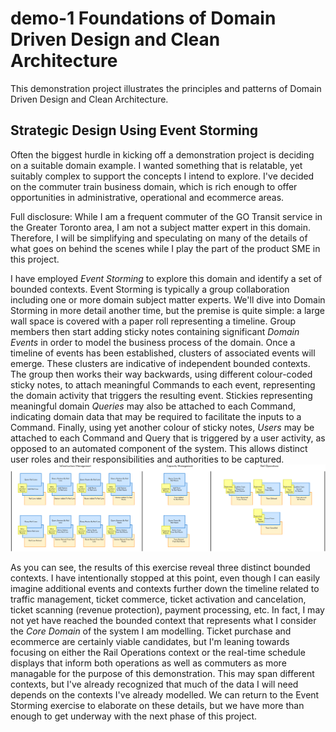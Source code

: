 # demo-1 Foundations of Domain Driven Design and Clean Architecture
This demonstration project illustrates the principles and patterns of Domain Driven Design and Clean Architecture.

## Strategic Design Using Event Storming
Often the biggest hurdle in kicking off a demonstration project is deciding on a suitable domain example. I wanted something that is relatable, yet suitably complex to support the concepts I intend to explore. I've decided on the commuter train business domain, which is rich enough to offer opportunities in administrative, operational and ecommerce areas.

Full disclosure: While I am a frequent commuter of the GO Transit service in the Greater Toronto area, I am not a subject matter expert in this domain. Therefore, I will be simplifying and speculating on many of the details of what goes on behind the scenes while I play the part of the product SME in this project.

I have employed _Event Storming_ to explore this domain and identify a set of bounded contexts. Event Storming is typically a group collaboration including one or more domain subject matter experts. We'll dive into Domain Storming in more detail another time, but the premise is quite simple: a large wall space is covered with a paper roll representing a timeline. Group members then start adding sticky notes containing significant _Domain Events_ in order to model the business process of the domain. Once a timeline of events has been established, clusters of associated events will emerge. These clusters are indicative of independent bounded contexts. The group then works their way backwards, using different colour-coded sticky notes, to attach meaningful Commands to each event, representing the domain activity that triggers the resulting event. Stickies representing meaningful domain _Queries_ may also be attached to each Command, indicating domain data that may be required to facilitate the inputs to a Command. Finally, using yet another colour of sticky notes, _Users_ may be attached to each Command and Query that is triggered by a user activity, as opposed to an automated component of the system. This allows distinct user roles and their responsibilities and authorities to be captured.
![Event Storming](docs/images/demo-1-event-storming.png "Event Storming")

As you can see, the results of this exercise reveal three distinct bounded contexts. I have intentionally stopped at this point, even though I can easily imagine additional events and contexts further down the timeline related to traffic management, ticket commerce, ticket activation and cancelation, ticket scanning (revenue protection), payment processing, etc. In fact, I may not yet have reached the bounded context that represents what I consider the _Core Domain_ of the system I am modelling. Ticket purchase and ecommerce are certainly viable candidates, but I'm leaning towards focusing on either the Rail Operations context or the real-time schedule displays that inform both operations as well as commuters as more managable for the purpose of this demonstration. This may span different contexts, but I've already recognized that much of the data I will need depends on the contexts I've already modelled. We can return to the Event Storming exercise to elaborate on these details, but we have more than enough to get underway with the next phase of this project. 